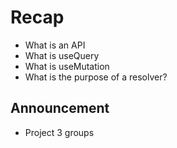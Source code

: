 # Recap

- What is an API
- What is useQuery
- What is useMutation
- What is the purpose of a resolver?

## Announcement

- Project 3 groups
